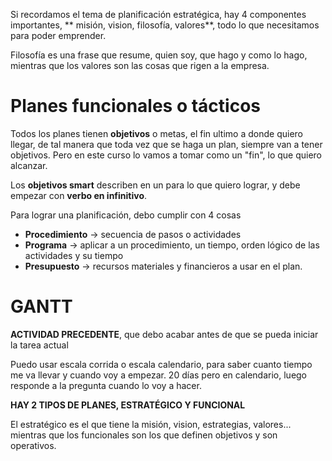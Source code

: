 Si recordamos el tema de planificación estratégica, hay 4 componentes importantes, ** misión, vision, filosofía, valores**, todo lo que necesitamos para poder emprender.

Filosofía es una frase que resume, quien soy, que hago y como lo hago, mientras que los valores son las cosas que rigen a la empresa.

# Planes funcionales o tácticos


Todos los planes tienen **objetivos** o metas, el fin ultimo a donde quiero llegar, de tal manera que toda vez que se haga un plan, siempre van a tener objetivos. Pero en este curso lo vamos a tomar como un "fin", lo que quiero alcanzar.

Los **objetivos smart** describen en un para lo que quiero lograr, y debe empezar con **verbo en infinitivo**. 

Para lograr una planificación, debo cumplir con 4 cosas

- **Procedimiento** -> secuencia de pasos o actividades
- **Programa** -> aplicar a un procedimiento, un tiempo, orden lógico de las actividades y su tiempo
- **Presupuesto** -> recursos materiales y financieros a usar en el plan. 


# GANTT

**ACTIVIDAD PRECEDENTE**, que debo acabar antes de que se pueda iniciar la tarea actual

Puedo usar escala corrida o escala calendario, para saber cuanto tiempo me va llevar y cuando voy a empezar.
20 días pero en calendario, luego responde a la pregunta cuando lo voy a hacer.



**HAY 2 TIPOS DE PLANES, ESTRATÉGICO Y FUNCIONAL**

El estratégico es el que tiene la misión, vision, estrategias, valores... mientras que los funcionales son los que definen  objetivos y son operativos.

